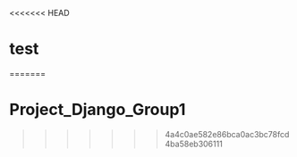 <<<<<<< HEAD
# test
=======
# Project_Django_Group1
>>>>>>> 4a4c0ae582e86bca0ac3bc78fcd4ba58eb306111
